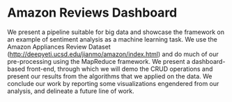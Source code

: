 # Amazon Reviews Dashboard

We present a pipeline suitable for big data and showcase the framework on an example of sentiment analysis as a machine learning task. We use the Amazon Appliances Review Dataset (http://deepyeti.ucsd.edu/jianmo/amazon/index.html) and do much of our pre-processing using the MapReduce framework. We present a dashboard-based front-end, through which we will demo the CRUD operations and present our results from the algorithms that we applied on the data. We conclude our work by reporting some visualizations engendered from our analysis, and delineate a future line of work. 
